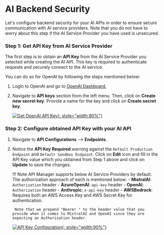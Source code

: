 # AI Backend Security

Let's configure backend security for your AI APIs in order to ensure secure communication with AI service providers. Note that you do not have to worry about this step if the AI Service Provider you have used is unsecured.

### Step 1: Get API Key from AI Service Provider

The first step is to obtain an **API Key** from the AI Service Provider you selected while creating the AI API. This key is required to authenticate requests and securely connect to the AI service.

You can do so for OpenAI by following the steps mentioned below:

1. Login to OpenAI and go to <a href='https://platform.openai.com/api-keys'>OpenAI Dashboard.</a>
2. Navigate to **API keys** section from the left menu. Then, click on **Create new secret key**. Provide a name for the key and click on **Create secret key**.

    [![Get OpenAI API Key]({{base_path}}/assets/img/learn/ai-gateway/openai-api-key-generation.png){: style="width:90%"}]({{base_path}}/assets/img/learn/ai-gateway/openai-api-key-generation.png)


### Step 2: Configure obtained API Key with your AI API

1. Navigate to **API Configurations** --> **Endpoints**.
2. Notice the **API Key Required** warning against the `Default Production Endpoint` and `Default Sandbox Endpoint`. Click on **Edit** icon and fill in the API Key value which you obtained from Step 1 above and click on **Update** to save the changes.

    !!! Note
            API Manager supports below AI Service Providers by default. The authorization approach of each is mentioned below: 
        - **MistralAI**: `Authorization` header
        - **AzureOpenAI**: `api-key` header
        - **OpenAI**: `Authorization` header
        - **Anthropic**: `x-api-key` header
        - **AWSBedrock**: Requires both an AWS Access Key and AWS Secret Key for authentication.

        Note that we prepend "Bearer " to the header value that you provide when it comes to MistralAI and OpenAI since they are expecting an Authorization header.

    [![API Key Configuration]({{base_path}}/assets/img/learn/ai-gateway/ai-api-configure-backend-security.png){: style="width:90%"}]({{base_path}}/assets/img/learn/ai-gateway/ai-api-configure-backend-security.png)
